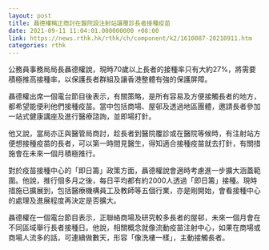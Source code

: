 ```yaml
---
layout: post
title: 聶德權稱正商討在醫院設注射站讓覆診長者接種疫苗
date: 2021-09-11 11:04:01.000000000 +08:00
link: https://news.rthk.hk/rthk/ch/component/k2/1610087-20210911.htm
categories: rthk
---
```


公務員事務局局長聶德權說，現時70歲以上長者的接種率只有大約27%，將需要積極推高接種率，以保護長者群組及讓香港整體有強的保護屏障。

聶德權出席一個電台節目後表示，有關策略，是所有容易及方便接觸長者的地方，都希望能便利他們接種疫苗。當中包括商場、屋邨及透過地區團體，邀請長者參加一站式健康講座及進行醫療諮詢，並即場打針。

他又說，當局亦正與醫管局商討，趁長者到醫院覆診或在醫院等候時，有注射站方便想接種疫苗的長者，可以第一時間見醫生，得知適合接種疫苗就去打針，有關措施會在未來一個月積極推行。

對於疫苗接種中心的「即日籌」政策方面，聶德權說會適時考慮進一步擴大涵蓋範圍。他說，推行個多月之後，每日平均都有約2000人透過「即日籌」接種。現時措施已擴展到，包括醫療機構員工及教師等五個行業，亦是剛開始，會看接種中心的處理及進展程度再決定是否擴大。

聶德權在一個電台節目表示，正聯絡商場及研究較多長者的屋邨，未來一個月會在不同區域舉行長者接種日。他說，相關概念就像流動疫苗注射中心，如果在商場或商場人流多的話，可連續做數天，形容「像洗樓一樣」，主動接觸長者。
